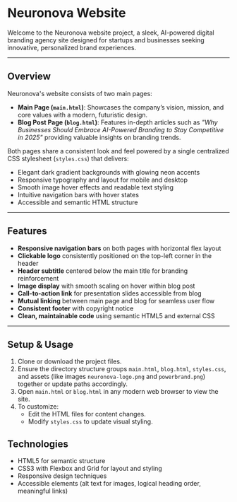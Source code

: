 # Neuronova Website

Welcome to the Neuronova website project, a sleek, AI-powered digital branding agency site designed for startups and businesses seeking innovative, personalized brand experiences.

---

## Overview

Neuronova's website consists of two main pages:

- **Main Page (`main.html`)**: Showcases the company’s vision, mission, and core values with a modern, futuristic design.
- **Blog Post Page (`blog.html`)**: Features in-depth articles such as _"Why Businesses Should Embrace AI-Powered Branding to Stay Competitive in 2025"_ providing valuable insights on branding trends.

Both pages share a consistent look and feel powered by a single centralized CSS stylesheet (`styles.css`) that delivers:

- Elegant dark gradient backgrounds with glowing neon accents
- Responsive typography and layout for mobile and desktop
- Smooth image hover effects and readable text styling
- Intuitive navigation bars with hover states
- Accessible and semantic HTML structure

---

## Features

- **Responsive navigation bars** on both pages with horizontal flex layout
- **Clickable logo** consistently positioned on the top-left corner in the header
- **Header subtitle** centered below the main title for branding reinforcement
- **Image display** with smooth scaling on hover within blog post
- **Call-to-action link** for presentation slides accessible from blog
- **Mutual linking** between main page and blog for seamless user flow
- **Consistent footer** with copyright notice
- **Clean, maintainable code** using semantic HTML5 and external CSS

---

## Setup & Usage

1. Clone or download the project files.
2. Ensure the directory structure groups `main.html`, `blog.html`, `styles.css`, and assets (like images `neuronova-logo.png` and `powerbrand.png`) together or update paths accordingly.
3. Open `main.html` or `blog.html` in any modern web browser to view the site.
4. To customize:
   - Edit the HTML files for content changes.
   - Modify `styles.css` to update visual styling.

## Technologies

- HTML5 for semantic structure
- CSS3 with Flexbox and Grid for layout and styling
- Responsive design techniques
- Accessible elements (alt text for images, logical heading order, meaningful links)
